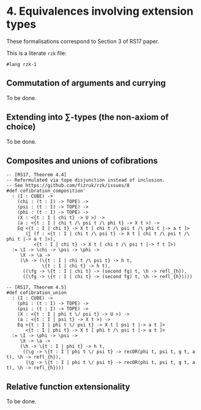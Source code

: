 # 4. Equivalences involving extension types

These formalisations correspond to Section 3 of RS17 paper.

This is a literate `rzk` file:

```rzk
#lang rzk-1
```

## Commutation of arguments and currying

To be done.

## Extending into ∑-types (the non-axiom of choice)

To be done.

## Composites and unions of cofibrations

```rzk
-- [RS17, Theorem 4.4]
-- Reformulated via tope disjunction instead of inclusion.
-- See https://github.com/fizruk/rzk/issues/8
#def cofibration_composition'
  : (I : CUBE) ->
    (chi : (t : I) -> TOPE) ->
    (psi : (t : I) -> TOPE) ->
    (phi : (t : I) -> TOPE) ->
    (X : <{t : I | chi t} -> U >) ->
    (a : <{t : I | chi t /\ psi t /\ phi t} -> X t >) ->
    Eq <{t : I | chi t} -> X t [ chi t /\ psi t /\ phi t |-> a t ]>
       (∑ (f : <{t : I | chi t /\ psi t} -> X t [ chi t /\ psi t /\ phi t |-> a t ]>),
          <{t : I | chi t} -> X t [ chi t /\ psi t |-> f t ]>)
  := \I -> \chi -> \psi -> \phi ->
     \X -> \a ->
     (\h -> (\{t : I | chi t /\ psi t} -> h t,
             \{t : I | chi t} -> h t),
      ((\fg -> \{t : I | chi t} -> (second fg) t, \h -> refl_{h}),
      ((\fg -> \{t : I | chi t} -> (second fg) t, \h -> refl_{h}))))

-- [RS17, Theorem 4.5]
#def cofibration_union
  : (I : CUBE) ->
    (phi : (t : I) -> TOPE) ->
    (psi : (t : I) -> TOPE) ->
    (X : <{t : I | phi t \/ psi t} -> U >) ->
    (a : <{t : I | psi t} -> X t >) ->
    Eq <{t : I | phi t \/ psi t} -> X t [ psi t |-> a t ]>
       <{t : I | phi t} -> X t [ phi t /\ psi t |-> a t ]>
  := \I -> \phi -> \psi ->
     \X -> \a ->
     (\h -> \{t : I | phi t} -> h t,
      ((\g -> \{t : I | phi t \/ psi t} -> recOR(phi t, psi t, g t, a t), \h -> refl_{h}),
       (\g -> \{t : I | phi t \/ psi t} -> recOR(phi t, psi t, g t, a t), \h -> refl_{h})))
```

## Relative function extensionality

To be done.